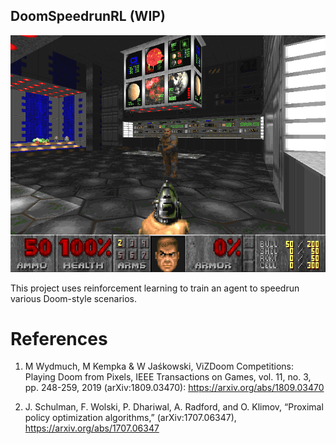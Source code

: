 ## DoomSpeedrunRL (WIP)

![Doom Image](./doom.png)

This project uses reinforcement learning to train an agent to speedrun various Doom-style scenarios.

# References

1. M Wydmuch, M Kempka & W Jaśkowski, ViZDoom Competitions: Playing Doom from Pixels, IEEE Transactions on Games, vol. 11, no. 3, pp. 248-259, 2019 (arXiv:1809.03470): https://arxiv.org/abs/1809.03470

2. J. Schulman, F. Wolski, P. Dhariwal, A. Radford, and O. Klimov, “Proximal policy optimization algorithms,” (arXiv:1707.06347), https://arxiv.org/abs/1707.06347